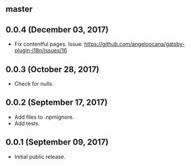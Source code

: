 ## master

## 0.0.4 (December 03, 2017)

* Fix contentful pages. Issue: https://github.com/angeloocana/gatsby-plugin-i18n/issues/16

## 0.0.3 (October 28, 2017)

* Check for nulls.

## 0.0.2 (September 17, 2017)

* Add files to .npmignore.
* Add tests.

## 0.0.1 (September 09, 2017)

* Initial public release.
